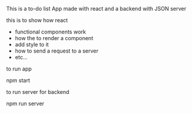 This is a to-do list App made with react and a backend with JSON server

this is to show how react

- functional components work
- how the to render a component
- add style to it
- how to send a request to a server
- etc...

to run app

npm start

to run server for backend

npm run server
